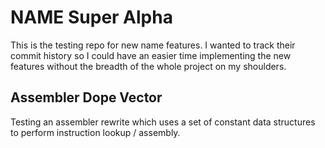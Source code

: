 # NAME Super Alpha

This is the testing repo for new name features. I wanted to track their commit history so I could have an easier time implementing the new features without the breadth of the whole project on my shoulders.

## Assembler Dope Vector

Testing an assembler rewrite which uses a set of constant data structures to perform instruction lookup / assembly.